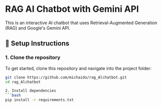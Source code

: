 # RAG AI Chatbot with Gemini API

This is an interactive AI chatbot that uses Retrieval-Augmented Generation (RAG) and Google's Gemini API.

## 🚀 Setup Instructions

### 1. Clone the repository
To get started, clone this repository and navigate into the project folder:
```bash
git clone https://github.com/michaido/rag_Alchatbot.git
cd rag_Alchatbot

2. Install dependencies
```bash
pip install -r requirements.txt
